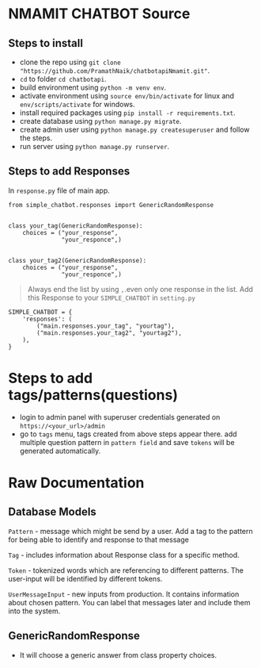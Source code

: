 # NMAMIT CHATBOT Source
## Steps to install
- clone the repo using ```git clone "https://github.com/PramathNaik/chatbotapiNmamit.git"```.
- ```cd``` to folder ```cd chatbotapi```.
- build environment using ```python -m venv env```.
- activate environment using ```source env/bin/activate``` for linux and ```env/scripts/activate``` for windows.
- install required packages using ```pip install -r requirements.txt```.
- create database using ```python manage.py migrate```.
- create admin user using ```python manage.py createsuperuser``` and follow the steps.
- run server using ```python manage.py runserver```.


## Steps to add Responses
In ```response.py``` file of main app.
```
from simple_chatbot.responses import GenericRandomResponse


class your_tag(GenericRandomResponse):
    choices = ("your_response",
               "your_responce",)


class your_tag2(GenericRandomResponse):
    choices = ("your_response",
               "your_responce",)
```               
> Always end the list by using ```,```.even only one response in the list.
Add this Response to your ```SIMPLE_CHATBOT``` in ```setting.py```

```
SIMPLE_CHATBOT = {
    'responses': (
        ("main.responses.your_tag", "yourtag"),
        ("main.responses.your_tag2", "yourtag2"),
    ),
}
```
# Steps to add tags/patterns(questions)
- login to admin panel with superuser credentials generated on  ```https://<your_url>/admin```
- go to ```tags``` menu, tags created from above steps appear there. add multiple question pattern in ```pattern field``` and save ```tokens``` will be generated automatically. 
# Raw Documentation

## Database Models

```Pattern``` - message which might be send by a user. Add a tag to the pattern for being able to identify and response to that message

```Tag``` - includes information about Response class for a specific method.

```Token``` - tokenized words which are referencing to different patterns. The user-input will be identified by different tokens.

```UserMessageInput``` - new inputs from production. It contains information about chosen pattern. You can label that messages later and include them into the system.

## GenericRandomResponse
- It will choose a generic answer from class property choices.


